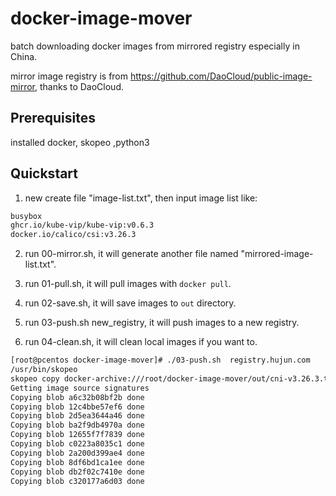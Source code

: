 # docker-image-mover

batch downloading  docker images from mirrored registry especially in China.

mirror image registry is from https://github.com/DaoCloud/public-image-mirror, thanks to DaoCloud.


##  Prerequisites

installed docker, skopeo ,python3 

## Quickstart 

1. new create file "image-list.txt", then input image list like:

```bash
busybox
ghcr.io/kube-vip/kube-vip:v0.6.3
docker.io/calico/csi:v3.26.3
```


2. run 00-mirror.sh, it will generate another file named "mirrored-image-list.txt".

3. run 01-pull.sh, it will pull images with `docker pull`.

4. run 02-save.sh, it will save images to `out` directory.

5. run 03-push.sh  new_registry, it will push images to a new registry.

6. run 04-clean.sh, it will clean local images if you want to. 


```bash
[root@pcentos docker-image-mover]# ./03-push.sh  registry.hujun.com
/usr/bin/skopeo
skopeo copy docker-archive:///root/docker-image-mover/out/cni-v3.26.3.tar  docker://registry.hujun.com/calico/cni:v3.26.3
Getting image source signatures
Copying blob a6c32b08bf2b done
Copying blob 12c4bbe57ef6 done
Copying blob 2d5ea3644a46 done
Copying blob ba2f9db4970a done
Copying blob 12655f7f7839 done
Copying blob c0223a8035c1 done
Copying blob 2a200d399ae4 done
Copying blob 8df6bd1ca1ee done
Copying blob db2f02c7410e done
Copying blob c320177a6d03 done

```


